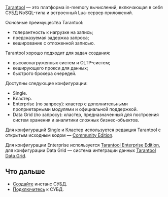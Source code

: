 [Tarantool](https://www.tarantool.io/ru/) — это платформа in-memory вычислений, включающая в себя СУБД NoSQL-типа и встроенный Lua-сервер приложений.

Основные преимущества Tarantool:

- толерантность к нагрузке на запись;
- предсказуемая задержка запроса;
- кеширование с отложенной записью.

Tarantool хорошо подходит для задач создания:

- высоконагруженных систем и OLTP-систем;
- кеширующего прокси для данных;
- быстрого брокера очередей.

Доступны следующие конфигурации:

- Single.
- Кластер.
- Enterprise (по запросу): кластер с дополнительными проприетарными модулями и официальной поддержкой.
- Data Grid (по запросу): кластер, предназначенный для построения систем хранения и аналитики сложных бизнес-объектов.

Для конфигураций Single и Кластер используется редакция Tarantool с открытым исходным кодом — [Community Edition](https://www.tarantool.io/ru/doc/latest/).

Для конфигурации Enterprise используется [Tarantool Enterprise Edition](https://www.tarantool.io/ru/enterprise_doc/), для конфигурации Data Grid — система интеграции данных [Tarantool Data Grid](https://www.tarantool.io/ru/datagrid/).

## Что дальше

- [Создайте](../../../instructions/create) инстанс СУБД.
- [Подключитесь](../../../connect) к СУБД.
